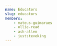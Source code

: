 ```yaml
---
name: Educators
slug: educators
members:
    - mateus-guimaraes
    - ollie-read
    - ash-allen
    - juststeveking
---
```

